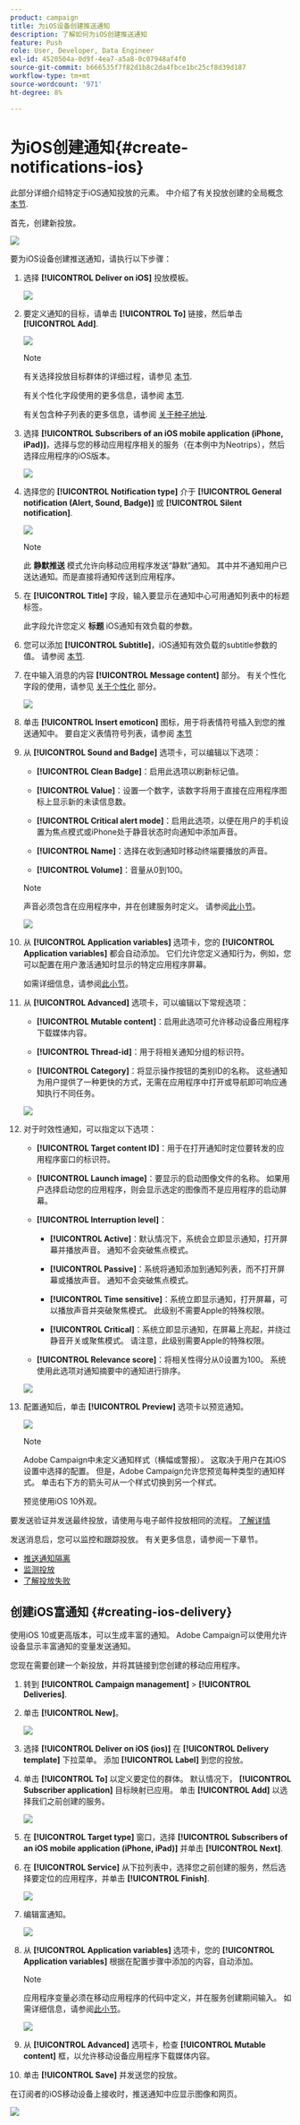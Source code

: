 ```yaml
---
product: campaign
title: 为iOS设备创建推送通知
description: 了解如何为iOS创建推送通知
feature: Push
role: User, Developer, Data Engineer
exl-id: 4520504a-0d9f-4ea7-a5a8-0c07948af4f0
source-git-commit: b666535f7f82d1b8c2da4fbce1bc25cf8d39d187
workflow-type: tm+mt
source-wordcount: '971'
ht-degree: 8%

---
```


# 为iOS创建通知{#create-notifications-ios}

此部分详细介绍特定于iOS通知投放的元素。 中介绍了有关投放创建的全局概念 [本节](steps-about-delivery-creation-steps.md).

首先，创建新投放。

![](assets/nmac_delivery_1.png)

要为iOS设备创建推送通知，请执行以下步骤：

1. 选择 **[!UICONTROL Deliver on iOS]** 投放模板。

   ![](assets/nmac_delivery_ios_1.png)

1. 要定义通知的目标，请单击 **[!UICONTROL To]** 链接，然后单击 **[!UICONTROL Add]**.

   ![](assets/nmac_delivery_ios_2.png)

   >[!NOTE]
   >
   >有关选择投放目标群体的详细过程，请参见 [本节](steps-defining-the-target-population.md).
   >
   >有关个性化字段使用的更多信息，请参阅 [本节](about-personalization.md).
   >
   >有关包含种子列表的更多信息，请参阅 [关于种子地址](about-seed-addresses.md).

1. 选择 **[!UICONTROL Subscribers of an iOS mobile application (iPhone, iPad)]**，选择与您的移动应用程序相关的服务（在本例中为Neotrips），然后选择应用程序的iOS版本。

   ![](assets/nmac_delivery_ios_3.png)

1. 选择您的 **[!UICONTROL Notification type]** 介于 **[!UICONTROL General notification (Alert, Sound, Badge)]** 或 **[!UICONTROL Silent notification]**.

   ![](assets/nmac_delivery_ios_4.png)

   >[!NOTE]
   >
   >此 **静默推送** 模式允许向移动应用程序发送“静默”通知。 其中并不通知用户已送达通知。而是直接将通知传送到应用程序。

1. 在 **[!UICONTROL Title]** 字段，输入要显示在通知中心可用通知列表中的标题标签。

   此字段允许您定义 **标题** iOS通知有效负载的参数。

1. 您可以添加 **[!UICONTROL Subtitle]**，iOS通知有效负载的subtitle参数的值。 请参阅 [本节](configuring-the-mobile-application.md).

1. 在中输入消息的内容 **[!UICONTROL Message content]** 部分。 有关个性化字段的使用，请参见 [关于个性化](about-personalization.md) 部分。

   ![](assets/nmac_delivery_ios_5.png)

1. 单击 **[!UICONTROL Insert emoticon]** 图标，用于将表情符号插入到您的推送通知中。 要自定义表情符号列表，请参阅 [本节](customizing-emoticon-list.md)

1. 从 **[!UICONTROL Sound and Badge]** 选项卡，可以编辑以下选项：

   * **[!UICONTROL Clean Badge]**：启用此选项以刷新标记值。

   * **[!UICONTROL Value]**：设置一个数字，该数字将用于直接在应用程序图标上显示新的未读信息数。

   * **[!UICONTROL Critical alert mode]**：启用此选项，以便在用户的手机设置为焦点模式或iPhone处于静音状态时向通知中添加声音。

   * **[!UICONTROL Name]**：选择在收到通知时移动终端要播放的声音。

   * **[!UICONTROL Volume]**：音量从0到100。

   >[!NOTE]
   >
   >声音必须包含在应用程序中，并在创建服务时定义。 请参阅[此小节](configuring-the-mobile-application.md#configuring-external-account-ios)。

   ![](assets/nmac_delivery_ios_6.png)

1. 从 **[!UICONTROL Application variables]** 选项卡，您的 **[!UICONTROL Application variables]** 都会自动添加。 它们允许您定义通知行为，例如，您可以配置在用户激活通知时显示的特定应用程序屏幕。

   如需详细信息，请参阅[此小节](configuring-the-mobile-application.md)。

1. 从 **[!UICONTROL Advanced]** 选项卡，可以编辑以下常规选项：

   * **[!UICONTROL Mutable content]**：启用此选项可允许移动设备应用程序下载媒体内容。

   * **[!UICONTROL Thread-id]**：用于将相关通知分组的标识符。

   * **[!UICONTROL Category]**：将显示操作按钮的类别ID的名称。 这些通知为用户提供了一种更快的方式，无需在应用程序中打开或导航即可响应通知执行不同任务。

   ![](assets/nmac_delivery_ios_7.png)

1. 对于时效性通知，可以指定以下选项：

   * **[!UICONTROL Target content ID]**：用于在打开通知时定位要转发的应用程序窗口的标识符。

   * **[!UICONTROL Launch image]**：要显示的启动图像文件的名称。 如果用户选择启动您的应用程序，则会显示选定的图像而不是应用程序的启动屏幕。

   * **[!UICONTROL Interruption level]**：

      * **[!UICONTROL Active]**：默认情况下，系统会立即显示通知，打开屏幕并播放声音。 通知不会突破焦点模式。

      * **[!UICONTROL Passive]**：系统将通知添加到通知列表，而不打开屏幕或播放声音。 通知不会突破焦点模式。

      * **[!UICONTROL Time sensitive]**：系统立即显示通知，打开屏幕，可以播放声音并突破聚焦模式。 此级别不需要Apple的特殊权限。

      * **[!UICONTROL Critical]**：系统立即显示通知，在屏幕上亮起，并绕过静音开关或聚焦模式。 请注意，此级别需要Apple的特殊权限。

   * **[!UICONTROL Relevance score]**：将相关性得分从0设置为100。 系统使用此选项对通知摘要中的通知进行排序。

   ![](assets/nmac_delivery_ios_8.png)

1. 配置通知后，单击 **[!UICONTROL Preview]** 选项卡以预览通知。

   ![](assets/nmac_intro_2.png)

   >[!NOTE]
   >
   >Adobe Campaign中未定义通知样式（横幅或警报）。 这取决于用户在其iOS设置中选择的配置。 但是，Adobe Campaign允许您预览每种类型的通知样式。 单击右下方的箭头可从一个样式切换到另一个样式。
   >
   >预览使用iOS 10外观。

要发送验证并发送最终投放，请使用与电子邮件投放相同的流程。 [了解详情](steps-validating-the-delivery.md)

发送消息后，您可以监控和跟踪投放。 有关更多信息，请参阅一下章节。

* [推送通知隔离](understanding-quarantine-management.md#push-notification-quarantines)
* [监测投放](about-delivery-monitoring.md)
* [了解投放失败](understanding-delivery-failures.md)

## 创建iOS富通知 {#creating-ios-delivery}

使用iOS 10或更高版本，可以生成丰富的通知。 Adobe Campaign可以使用允许设备显示丰富通知的变量发送通知。

您现在需要创建一个新投放，并将其链接到您创建的移动应用程序。

1. 转到 **[!UICONTROL Campaign management]** > **[!UICONTROL Deliveries]**.

1. 单击 **[!UICONTROL New]**。

   ![](assets/nmac_android_3.png)

1. 选择 **[!UICONTROL Deliver on iOS (ios)]** 在 **[!UICONTROL Delivery template]** 下拉菜单。 添加 **[!UICONTROL Label]** 到您的投放。

1. 单击 **[!UICONTROL To]** 以定义要定位的群体。 默认情况下， **[!UICONTROL Subscriber application]** 目标映射已应用。 单击 **[!UICONTROL Add]** 以选择我们之前创建的服务。

   ![](assets/nmac_ios_9.png)

1. 在 **[!UICONTROL Target type]** 窗口，选择 **[!UICONTROL Subscribers of an iOS mobile application (iPhone, iPad)]** 并单击 **[!UICONTROL Next]**.

1. 在 **[!UICONTROL Service]** 从下拉列表中，选择您之前创建的服务，然后选择要定位的应用程序，并单击 **[!UICONTROL Finish]**.

   ![](assets/nmac_ios_6.png)

1. 编辑富通知。

   ![](assets/nmac_ios_7.png)

1. 从 **[!UICONTROL Application variables]** 选项卡，您的 **[!UICONTROL Application variables]** 根据在配置步骤中添加的内容，自动添加。

   >[!NOTE]
   >
   >应用程序变量必须在移动应用程序的代码中定义，并在服务创建期间输入。 如需详细信息，请参阅[此小节](configuring-the-mobile-application.md)。

   ![](assets/nmac_ios_10.png)

1. 从 **[!UICONTROL Advanced]** 选项卡，检查 **[!UICONTROL Mutable content]** 框，以允许移动设备应用程序下载媒体内容。

1. 单击 **[!UICONTROL Save]** 并发送您的投放。

在订阅者的iOS移动设备上接收时，推送通知中应显示图像和网页。

![](assets/nmac_ios_8.png)




